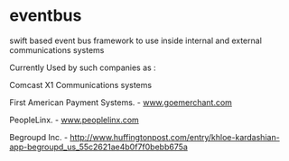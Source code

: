 # eventbus
swift based event bus framework to use inside internal and external communications systems

Currently Used by such companies as :

Comcast X1 Communications systems

First American Payment Systems. - www.goemerchant.com

PeopleLinx. - www.peoplelinx.com

Begroupd Inc. - http://www.huffingtonpost.com/entry/khloe-kardashian-app-begroupd_us_55c2621ae4b0f7f0bebb675a
